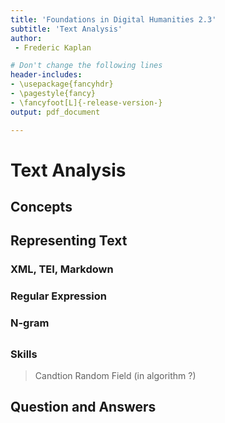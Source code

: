```yaml
---
title: 'Foundations in Digital Humanities 2.3'
subtitle: 'Text Analysis'
author:
 - Frederic Kaplan

# Don't change the following lines
header-includes:
- \usepackage{fancyhdr}
- \pagestyle{fancy}
- \fancyfoot[L]{-release-version-}
output: pdf_document

---
```


# Text Analysis

## Concepts

### 

## Representing Text

### XML, TEI, Markdown

### Regular Expression

### N-gram

## 

### Skills

> Candtion Random Field (in algorithm ?)

## Question and Answers 




